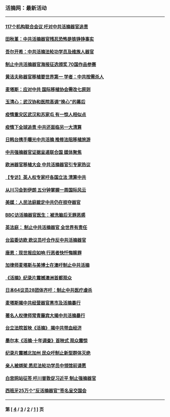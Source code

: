 ### 活摘网：最新活动
---
#### [117个机构联合会议 吁对中共活摘器官追责](../../pages/nf5883/n12775087.md?06150430) 
#### [田秋堇：中共活摘器官残忍恐怖是铁铮铮事实](../../pages/nf5883/n12702148.md?06150430) 
#### [吾尔开希：中共活摘法轮功学员及维族人器官](../../pages/nf5883/n12693197.md?06150430) 
#### [制止中共活摘器官海报征选颁奖 70国作品参赛](../../pages/nf5883/n12692050.md?06150430) 
#### [黄洁夫称器官移植要世界第一 学者：中共按需杀人](../../pages/nf5883/n12572329.md?06150430) 
#### [麦塔斯：应对中共 国际移植协会需改七原则](../../pages/nf5883/n12514711.md?06150430) 
#### [玉清心：武汉协和医院高调“换心”的幕后](../../pages/nf5883/n12298730.md?06150430) 
#### [疫情重灾区武汉和苏家屯 有一惊人相似点](../../pages/nf5883/n12150824.md?06150430) 
#### [疫情下全球追责 中共还面临另一大清算](../../pages/nf5883/n12070397.md?06150430) 
#### [日韩台携手曝光中共活摘 推修法阻移植旅游](../../pages/nf5883/n11712046.md?06150430) 
#### [中共强摘器官证据呈递联合国 媒体聚焦](../../pages/nf5883/n11546426.md?06150430) 
#### [欧洲器官移植大会 中共活摘器官引专家热议](../../pages/nf5883/n11539095.md?06150430) 
#### [【专访】英人权专家吁各国立法 清算中共](../../pages/nf5883/n11367315.md?06150430) 
#### [从川习会到伊朗 五分钟掌握一周国际风云](../../pages/nf5883/n11338520.md?06150430) 
#### [美媒：人民法庭裁定中共仍在掠夺器官](../../pages/nf5883/n11334897.md?06150430) 
#### [BBC访活摘器官医生：被洗脑后无罪恶感](../../pages/nf5883/n11335935.md?06150430) 
#### [英法庭： 制止中共活摘器官 全世界有责任](../../pages/nf5883/n11330691.md?06150430) 
#### [台监委访欧 欧议员吁合作反中共活摘器官](../../pages/nf5883/n11109190.md?06150430) 
#### [唐恩：现世报应如响 行恶者快忏悔赎罪](../../pages/nf5883/n11104016.md?06150430) 
#### [加律师麦塔斯与美博士在澳吁制止中共活摘](../../pages/nf5883/n10724764.md?06150430) 
#### [《活摘》纪录片震撼澳洲首都观众](../../pages/nf5883/n10722747.md?06150430) 
#### [日本64议员28团体齐吁：制止中共医疗虐杀](../../pages/nf5883/n10587757.md?06150430) 
#### [麦塔斯揭中共经营器官黑市及活摘暴行](../../pages/nf5883/n10442407.md?06150430) 
#### [著名人权律师常青藤宾大揭中共活摘暴行](../../pages/nf5883/n10318181.md?06150430) 
#### [台立法院首映《活摘》 揭中共带血经济](../../pages/nf5883/n9938847.md?06150430) 
#### [墨尔本《活摘·十年调查》首映式 观众震惊](../../pages/nf5883/n9522572.md?06150430) 
#### [纪录片震撼北加州 民众吁制止新型群体灭绝](../../pages/nf5883/n9188314.md?06150430) 
#### [亲人被绑架 悉尼法轮功学员中领馆前请愿](../../pages/nf5883/n9056753.md?06150430) 
#### [白宫网站征签 吁川普敦促习近平 制止强摘器官](../../pages/nf5883/n9009661.md?06150430) 
#### [西班牙25万个“反活摘器官”签名呈交国会](../../pages/nf5883/n8846163.md?06150430) 

---
#### 第 [ [4](./4.md?06150430) / [3](./3.md?06150430) / [2](./2.md?06150430) / [1](./1.md?06150430) ] 页
